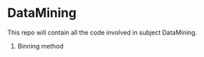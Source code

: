 # DataMining
This repo will contain all the code involved in subject DataMining.
1. Binning method 
